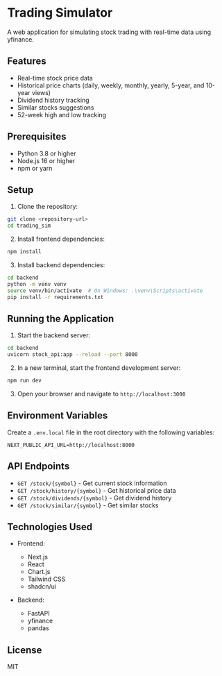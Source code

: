 # Trading Simulator

A web application for simulating stock trading with real-time data using yfinance.

## Features

- Real-time stock price data
- Historical price charts (daily, weekly, monthly, yearly, 5-year, and 10-year views)
- Dividend history tracking
- Similar stocks suggestions
- 52-week high and low tracking

## Prerequisites

- Python 3.8 or higher
- Node.js 16 or higher
- npm or yarn

## Setup

1. Clone the repository:
```bash
git clone <repository-url>
cd trading_sim
```

2. Install frontend dependencies:
```bash
npm install
```

3. Install backend dependencies:
```bash
cd backend
python -m venv venv
source venv/bin/activate  # On Windows: .\venv\Scripts\activate
pip install -r requirements.txt
```

## Running the Application

1. Start the backend server:
```bash
cd backend
uvicorn stock_api:app --reload --port 8000
```

2. In a new terminal, start the frontend development server:
```bash
npm run dev
```

3. Open your browser and navigate to `http://localhost:3000`

## Environment Variables

Create a `.env.local` file in the root directory with the following variables:
```
NEXT_PUBLIC_API_URL=http://localhost:8000
```

## API Endpoints

- `GET /stock/{symbol}` - Get current stock information
- `GET /stock/history/{symbol}` - Get historical price data
- `GET /stock/dividends/{symbol}` - Get dividend history
- `GET /stock/similar/{symbol}` - Get similar stocks

## Technologies Used

- Frontend:
  - Next.js
  - React
  - Chart.js
  - Tailwind CSS
  - shadcn/ui

- Backend:
  - FastAPI
  - yfinance
  - pandas

## License

MIT
